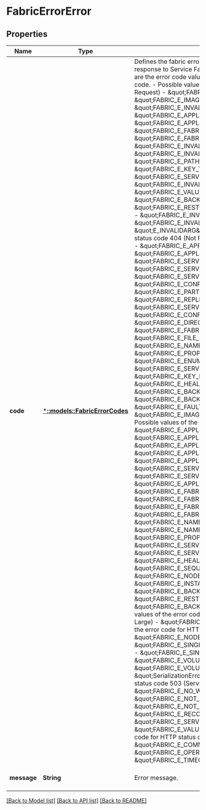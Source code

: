 # FabricErrorError

## Properties
Name | Type | Description | Notes
------------ | ------------- | ------------- | -------------
**code** | [***::models::FabricErrorCodes**](FabricErrorCodes.md) | Defines the fabric error codes that be returned as part of the error object in response to Service Fabric API operations that are not successful. Following are the error code values that can be returned for a specific HTTP status code.    - Possible values of the error code for HTTP status code 400 (Bad Request)     - \&quot;FABRIC_E_INVALID_PARTITION_KEY\&quot;     - \&quot;FABRIC_E_IMAGEBUILDER_VALIDATION_ERROR\&quot;     - \&quot;FABRIC_E_INVALID_ADDRESS\&quot;     - \&quot;FABRIC_E_APPLICATION_NOT_UPGRADING\&quot;     - \&quot;FABRIC_E_APPLICATION_UPGRADE_VALIDATION_ERROR\&quot;     - \&quot;FABRIC_E_FABRIC_NOT_UPGRADING\&quot;     - \&quot;FABRIC_E_FABRIC_UPGRADE_VALIDATION_ERROR\&quot;     - \&quot;FABRIC_E_INVALID_CONFIGURATION\&quot;     - \&quot;FABRIC_E_INVALID_NAME_URI\&quot;     - \&quot;FABRIC_E_PATH_TOO_LONG\&quot;     - \&quot;FABRIC_E_KEY_TOO_LARGE\&quot;     - \&quot;FABRIC_E_SERVICE_AFFINITY_CHAIN_NOT_SUPPORTED\&quot;     - \&quot;FABRIC_E_INVALID_ATOMIC_GROUP\&quot;     - \&quot;FABRIC_E_VALUE_EMPTY\&quot;     - \&quot;FABRIC_E_BACKUP_IS_ENABLED\&quot;     - \&quot;FABRIC_E_RESTORE_SOURCE_TARGET_PARTITION_MISMATCH\&quot;     - \&quot;FABRIC_E_INVALID_FOR_STATELESS_SERVICES\&quot;     - \&quot;FABRIC_E_INVALID_SERVICE_SCALING_POLICY\&quot;     - \&quot;E_INVALIDARG\&quot;    - Possible values of the error code for HTTP status code 404 (Not Found)     - \&quot;FABRIC_E_NODE_NOT_FOUND\&quot;     - \&quot;FABRIC_E_APPLICATION_TYPE_NOT_FOUND\&quot;     - \&quot;FABRIC_E_APPLICATION_NOT_FOUND\&quot;     - \&quot;FABRIC_E_SERVICE_TYPE_NOT_FOUND\&quot;     - \&quot;FABRIC_E_SERVICE_DOES_NOT_EXIST\&quot;     - \&quot;FABRIC_E_SERVICE_TYPE_TEMPLATE_NOT_FOUND\&quot;     - \&quot;FABRIC_E_CONFIGURATION_SECTION_NOT_FOUND\&quot;     - \&quot;FABRIC_E_PARTITION_NOT_FOUND\&quot;     - \&quot;FABRIC_E_REPLICA_DOES_NOT_EXIST\&quot;     - \&quot;FABRIC_E_SERVICE_GROUP_DOES_NOT_EXIST\&quot;     - \&quot;FABRIC_E_CONFIGURATION_PARAMETER_NOT_FOUND\&quot;     - \&quot;FABRIC_E_DIRECTORY_NOT_FOUND\&quot;     - \&quot;FABRIC_E_FABRIC_VERSION_NOT_FOUND\&quot;     - \&quot;FABRIC_E_FILE_NOT_FOUND\&quot;     - \&quot;FABRIC_E_NAME_DOES_NOT_EXIST\&quot;     - \&quot;FABRIC_E_PROPERTY_DOES_NOT_EXIST\&quot;     - \&quot;FABRIC_E_ENUMERATION_COMPLETED\&quot;     - \&quot;FABRIC_E_SERVICE_MANIFEST_NOT_FOUND\&quot;     - \&quot;FABRIC_E_KEY_NOT_FOUND\&quot;     - \&quot;FABRIC_E_HEALTH_ENTITY_NOT_FOUND\&quot;     - \&quot;FABRIC_E_BACKUP_NOT_ENABLED\&quot;     - \&quot;FABRIC_E_BACKUP_POLICY_NOT_EXISTING\&quot;     - \&quot;FABRIC_E_FAULT_ANALYSIS_SERVICE_NOT_EXISTING\&quot;     - \&quot;FABRIC_E_IMAGEBUILDER_RESERVED_DIRECTORY_ERROR\&quot;    - Possible values of the error code for HTTP status code 409 (Conflict)     - \&quot;FABRIC_E_APPLICATION_TYPE_ALREADY_EXISTS\&quot;     - \&quot;FABRIC_E_APPLICATION_ALREADY_EXISTS\&quot;     - \&quot;FABRIC_E_APPLICATION_ALREADY_IN_TARGET_VERSION\&quot;     - \&quot;FABRIC_E_APPLICATION_TYPE_PROVISION_IN_PROGRESS\&quot;     - \&quot;FABRIC_E_APPLICATION_UPGRADE_IN_PROGRESS\&quot;     - \&quot;FABRIC_E_SERVICE_ALREADY_EXISTS\&quot;     - \&quot;FABRIC_E_SERVICE_GROUP_ALREADY_EXISTS\&quot;     - \&quot;FABRIC_E_APPLICATION_TYPE_IN_USE\&quot;     - \&quot;FABRIC_E_FABRIC_ALREADY_IN_TARGET_VERSION\&quot;     - \&quot;FABRIC_E_FABRIC_VERSION_ALREADY_EXISTS\&quot;     - \&quot;FABRIC_E_FABRIC_VERSION_IN_USE\&quot;     - \&quot;FABRIC_E_FABRIC_UPGRADE_IN_PROGRESS\&quot;     - \&quot;FABRIC_E_NAME_ALREADY_EXISTS\&quot;     - \&quot;FABRIC_E_NAME_NOT_EMPTY\&quot;     - \&quot;FABRIC_E_PROPERTY_CHECK_FAILED\&quot;     - \&quot;FABRIC_E_SERVICE_METADATA_MISMATCH\&quot;     - \&quot;FABRIC_E_SERVICE_TYPE_MISMATCH\&quot;     - \&quot;FABRIC_E_HEALTH_STALE_REPORT\&quot;     - \&quot;FABRIC_E_SEQUENCE_NUMBER_CHECK_FAILED\&quot;     - \&quot;FABRIC_E_NODE_HAS_NOT_STOPPED_YET\&quot;     - \&quot;FABRIC_E_INSTANCE_ID_MISMATCH\&quot;     - \&quot;FABRIC_E_BACKUP_IN_PROGRESS\&quot;     - \&quot;FABRIC_E_RESTORE_IN_PROGRESS\&quot;     - \&quot;FABRIC_E_BACKUP_POLICY_ALREADY_EXISTING\&quot;    - Possible values of the error code for HTTP status code 413 (Request Entity Too Large)     - \&quot;FABRIC_E_VALUE_TOO_LARGE\&quot;    - Possible values of the error code for HTTP status code 500 (Internal Server Error)     - \&quot;FABRIC_E_NODE_IS_UP\&quot;     - \&quot;E_FAIL\&quot;     - \&quot;FABRIC_E_SINGLE_INSTANCE_APPLICATION_ALREADY_EXISTS\&quot;     - \&quot;FABRIC_E_SINGLE_INSTANCE_APPLICATION_NOT_FOUND\&quot;     - \&quot;FABRIC_E_VOLUME_ALREADY_EXISTS\&quot;     - \&quot;FABRIC_E_VOLUME_NOT_FOUND\&quot;     - \&quot;SerializationError\&quot;    - Possible values of the error code for HTTP status code 503 (Service Unavailable)     - \&quot;FABRIC_E_NO_WRITE_QUORUM\&quot;     - \&quot;FABRIC_E_NOT_PRIMARY\&quot;     - \&quot;FABRIC_E_NOT_READY\&quot;     - \&quot;FABRIC_E_RECONFIGURATION_PENDING\&quot;     - \&quot;FABRIC_E_SERVICE_OFFLINE\&quot;     - \&quot;E_ABORT\&quot;     - \&quot;FABRIC_E_VALUE_TOO_LARGE\&quot;    - Possible values of the error code for HTTP status code 504 (Gateway Timeout)     - \&quot;FABRIC_E_COMMUNICATION_ERROR\&quot;     - \&quot;FABRIC_E_OPERATION_NOT_COMPLETE\&quot;     - \&quot;FABRIC_E_TIMEOUT\&quot; | [default to null]
**message** | **String** | Error message. | [optional] [default to null]

[[Back to Model list]](../README.md#documentation-for-models) [[Back to API list]](../README.md#documentation-for-api-endpoints) [[Back to README]](../README.md)


